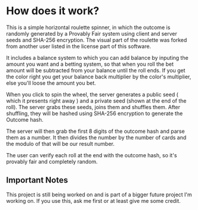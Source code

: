 # How does it work?
This is a simple horizontal roulette spinner, in which the outcome is randomly generated by a Provably Fair system using client and server seeds and SHA-256 encryption. The visual part of the roulette was forked from another user listed in the license part of this software. 

It includes a balance system to which you can add balance by inputing the amount you want and a betting system, so that when you roll the bet amount will be subtracted from your balance until the roll ends. If you get the color right you get your balance back multiplier by the color's multiplier, else you'll loose the amount you bet.

When you click to spin the wheel, the server generates a public seed ( which it presents right away ) and a private seed (shown at the end of the roll).
The server grabs these seeds, joins them and shuffles them. After shuffling, they will be hashed using SHA-256 encryption to generate the Outcome hash.

The server will then grab the first 8 digits of the outcome hash and parse them as a number. It then divides the number by the number of cards and the modulo of that will be our result number.

The user can verify each roll at the end with the outcome hash, so it's provably fair and completely random.

## Important Notes

This project is still being worked on and is part of a bigger future project I'm working on.
If you use this, ask me first or at least give me some credit.


